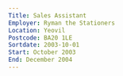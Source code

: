 ```yaml
---
Title: Sales Assistant
Employer: Ryman the Stationers
Location: Yeovil
Postcode: BA20 1LE
Sortdate: 2003-10-01
Start: October 2003
End: December 2004
---
```


